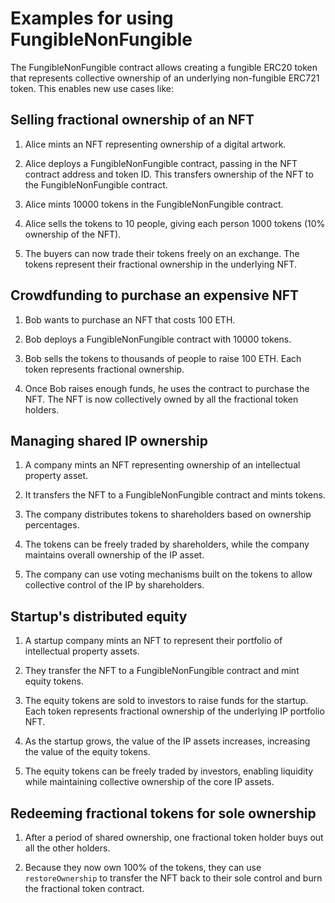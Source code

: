 # Examples for using FungibleNonFungible

The FungibleNonFungible contract allows creating a fungible ERC20 token that represents collective ownership of an underlying non-fungible ERC721 token. This enables new use cases like:

## Selling fractional ownership of an NFT

1. Alice mints an NFT representing ownership of a digital artwork.

2. Alice deploys a FungibleNonFungible contract, passing in the NFT contract address and token ID. This transfers ownership of the NFT to the FungibleNonFungible contract.

3. Alice mints 10000 tokens in the FungibleNonFungible contract.

4. Alice sells the tokens to 10 people, giving each person 1000 tokens (10% ownership of the NFT).

5. The buyers can now trade their tokens freely on an exchange. The tokens represent their fractional ownership in the underlying NFT.

## Crowdfunding to purchase an expensive NFT

1. Bob wants to purchase an NFT that costs 100 ETH.

2. Bob deploys a FungibleNonFungible contract with 10000 tokens.

3. Bob sells the tokens to thousands of people to raise 100 ETH. Each token represents fractional ownership.

4. Once Bob raises enough funds, he uses the contract to purchase the NFT. The NFT is now collectively owned by all the fractional token holders.

## Managing shared IP ownership

1. A company mints an NFT representing ownership of an intellectual property asset.

2. It transfers the NFT to a FungibleNonFungible contract and mints tokens.

3. The company distributes tokens to shareholders based on ownership percentages.

4. The tokens can be freely traded by shareholders, while the company maintains overall ownership of the IP asset.

5. The company can use voting mechanisms built on the tokens to allow collective control of the IP by shareholders.


## Startup's distributed equity

1. A startup company mints an NFT to represent their portfolio of intellectual property assets.

2. They transfer the NFT to a FungibleNonFungible contract and mint equity tokens.

3. The equity tokens are sold to investors to raise funds for the startup. Each token represents fractional ownership of the underlying IP portfolio NFT.

4. As the startup grows, the value of the IP assets increases, increasing the value of the equity tokens.

5. The equity tokens can be freely traded by investors, enabling liquidity while maintaining collective ownership of the core IP assets.


## Redeeming fractional tokens for sole ownership

1. After a period of shared ownership, one fractional token holder buys out all the other holders.

2. Because they now own 100% of the tokens, they can use `restoreOwnership` to transfer the NFT back to their sole control and burn the fractional token contract.

